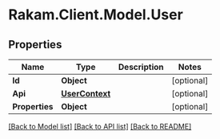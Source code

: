 # Rakam.Client.Model.User
## Properties

Name | Type | Description | Notes
------------ | ------------- | ------------- | -------------
**Id** | **Object** |  | [optional] 
**Api** | [**UserContext**](UserContext.md) |  | [optional] 
**Properties** | **Object** |  | [optional] 

[[Back to Model list]](../README.md#documentation-for-models) [[Back to API list]](../README.md#documentation-for-api-endpoints) [[Back to README]](../README.md)


